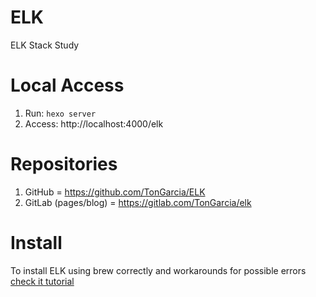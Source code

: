 # ELK
ELK Stack Study

# Local Access
1. Run: ```hexo server```
1. Access: http://localhost:4000/elk

# Repositories
1. GitHub = https://github.com/TonGarcia/ELK
1. GitLab (pages/blog) = https://gitlab.com/TonGarcia/elk

# Install
To install ELK using brew correctly and workarounds for possible errors [check it tutorial](/wiki/install)
